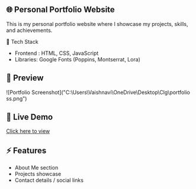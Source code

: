 ## 🌐 Personal Portfolio Website

This is my personal portfolio website where I showcase my projects, skills, and achievements.  

🚀 Tech Stack
- Frontend : HTML, CSS, JavaScript 
- Libraries: Google Fonts (Poppins, Montserrat, Lora)

## 📸 Preview
![Portfolio Screenshot]("C:\Users\Vaishnavi\OneDrive\Desktop\Clg\portfolio ss.png")  

## 🔗 Live Demo
[Click here to view](https://vaishnavi-aher-62.github.io/My-Portfolio/) 

## ⚡ Features
- About Me section  
- Projects showcase  
- Contact details / social links  

